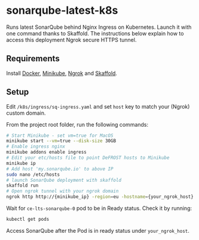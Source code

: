 # sonarqube-latest-k8s
Runs latest SonarQube behind Nginx Ingress on Kubernetes. Launch it with one command thanks to Skaffold.
The instructions below explain how to access this deployment Ngrok secure HTTPS tunnel.

## Requirements
Install [Docker](https://www.docker.com), [Minikube](https://minikube.sigs.k8s.io), [Ngrok](https://ngrok.com) and [Skaffold](https://skaffold.dev). 
## Setup

Edit `/k8s/ingress/sq-ingress.yaml` and set `host` key to match your (Ngrok) custom domain.

From the project root folder, run the following commands:

``` bash
# Start Minikube - set vm=true for MacOS
minikube start --vm=true --disk-size 30GB
# Enable ingress nginx
minikube addons enable ingress
# Edit your etc/hosts file to point DeFROST hosts to Minikube
minikube ip
# Add host 'my.sonarqube.io' to above IP
sudo nano /etc/hosts 
# launch SonarQube deployment with skaffold
skaffold run
# Open ngrok tunnel with your ngrok domain
ngrok http http://{minikube_ip} -region=eu -hostname={your_ngrok_host}
```

Wait for `ce-lts-sonarqube-0` pod to be in Ready status. Check it by running:

``` bash
kubectl get pods
```

Access SonarQube after the Pod is in ready status under `your_ngrok_host`.